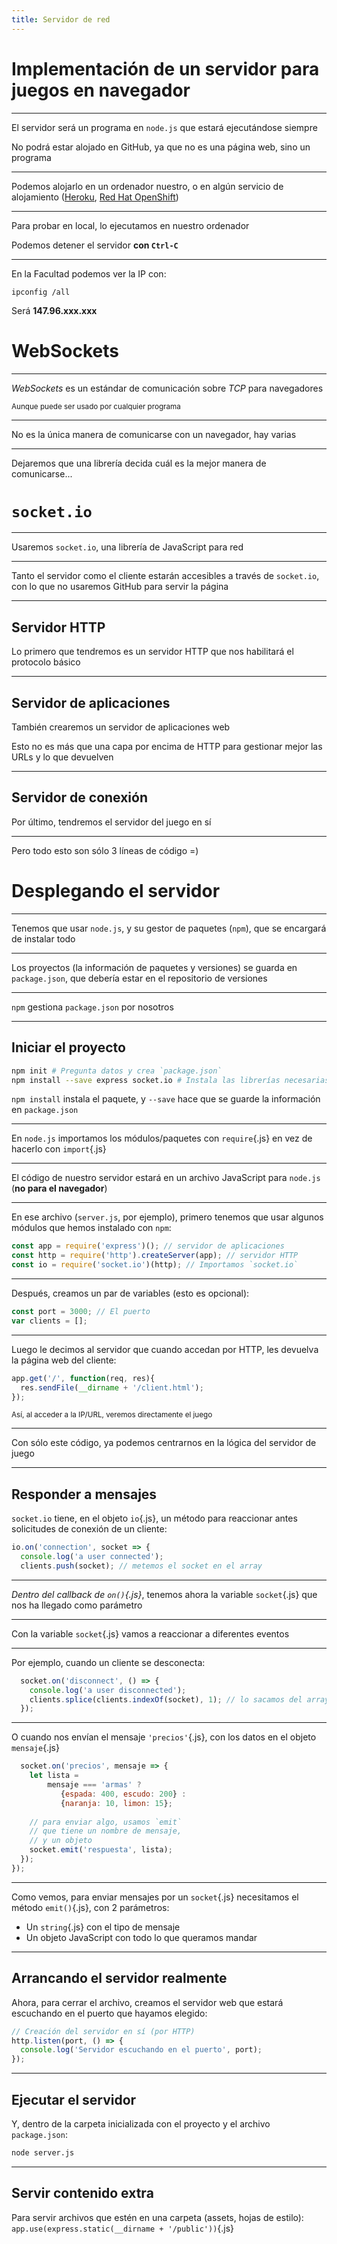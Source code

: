 ```yaml
---
title: Servidor de red
---
```



# Implementación de un servidor para juegos en navegador

---

El servidor será un programa en `node.js` que estará ejecutándose siempre

No podrá estar alojado en GitHub, ya que no es una página web, sino un programa

---

Podemos alojarlo en un ordenador nuestro, o en algún servicio de alojamiento ([Heroku](https://www.heroku.com/), [Red Hat OpenShift](https://www.openshift.com/))

---

Para probar en local, lo ejecutamos en nuestro ordenador

Podemos detener el servidor **con `Ctrl-C`**

---

En la Facultad podemos ver la IP con:

```
ipconfig /all
```

Será **147.96.xxx.xxx**












# WebSockets

---

*WebSockets* es un estándar de comunicación sobre *TCP* para navegadores

<small>Aunque puede ser usado por cualquier programa</small>

---

No es la única manera de comunicarse con un navegador, hay varias

---

Dejaremos que una librería decida cuál es la mejor manera de comunicarse...

















# `socket.io`

---

Usaremos `socket.io`, una librería de JavaScript para red

---

Tanto el servidor como el cliente estarán accesibles a través de `socket.io`, con lo que no usaremos GitHub para servir la página

---

## Servidor HTTP

Lo primero que tendremos es un servidor HTTP que nos habilitará el protocolo básico

---

## Servidor de aplicaciones

También crearemos un servidor de aplicaciones web

Esto no es más que una capa por encima de HTTP para gestionar mejor las URLs y lo que devuelven

---

## Servidor de conexión

Por último, tendremos el servidor del juego en sí

---

Pero todo esto son sólo 3 líneas de código =)












# Desplegando el servidor

---

Tenemos que usar `node.js`, y su gestor de paquetes (`npm`), que se encargará de instalar todo

---

Los proyectos (la información de paquetes y versiones) se guarda en `package.json`, que debería estar en el repositorio de versiones

---

`npm` gestiona `package.json` por nosotros

---

## Iniciar el proyecto

```bash
npm init # Pregunta datos y crea `package.json`
npm install --save express socket.io # Instala las librerías necesarias y lo añade a `package.json`
```

`npm install` instala el paquete, y `--save` hace que se guarde la información en `package.json`

---

En `node.js` importamos los módulos/paquetes con `require`{.js} en vez de hacerlo con `import`{.js}

---

El código de nuestro servidor estará en un archivo JavaScript para `node.js` (**no para el navegador**)

---

En ese archivo (`server.js`, por ejemplo), primero tenemos que usar algunos módulos que hemos instalado con `npm`:

```js
const app = require('express')(); // servidor de aplicaciones
const http = require('http').createServer(app); // servidor HTTP
const io = require('socket.io')(http); // Importamos `socket.io`
```

---

Después, creamos un par de variables (esto es opcional):

```js
const port = 3000; // El puerto
var clients = [];
```

---

Luego le decimos al servidor que cuando accedan por HTTP, les devuelva la página web del cliente:

```js
app.get('/', function(req, res){
  res.sendFile(__dirname + '/client.html');
});
```

<small>Así, al acceder a la IP/URL, veremos directamente el juego</small>

---

Con sólo este código, ya podemos centrarnos en la lógica del servidor de juego

---

## Responder a mensajes

`socket.io` tiene, en el objeto `io`{.js}, un método para reaccionar antes solicitudes de conexión de un cliente:

```js
io.on('connection', socket => {
  console.log('a user connected');
  clients.push(socket); // metemos el socket en el array
```

---

*Dentro del callback de `on()`{.js}*, tenemos ahora la variable `socket`{.js} que nos ha llegado como parámetro

---

Con la variable `socket`{.js} vamos a reaccionar a diferentes eventos

---

Por ejemplo, cuando un cliente se desconecta:

```js
  socket.on('disconnect', () => {
    console.log('a user disconnected');
    clients.splice(clients.indexOf(socket), 1); // lo sacamos del array
  });
```

---

O cuando nos envían el mensaje `'precios'`{.js}, con los datos en el objeto `mensaje`{.js}

```js
  socket.on('precios', mensaje => {
    let lista = 
        mensaje === 'armas' ?
           {espada: 400, escudo: 200} :
           {naranja: 10, limon: 15};
        
    // para enviar algo, usamos `emit`
    // que tiene un nombre de mensaje,
    // y un objeto
    socket.emit('respuesta', lista);
  });
});
```

---

Como vemos, para enviar mensajes por un `socket`{.js} necesitamos el método `emit()`{.js}, con 2 parámetros:

- Un `string`{.js} con el tipo de mensaje
- Un objeto JavaScript con todo lo que queramos mandar

---

## Arrancando el servidor realmente

Ahora, para cerrar el archivo, creamos el servidor web que estará escuchando en el puerto que hayamos elegido:

```js
// Creación del servidor en sí (por HTTP)
http.listen(port, () => {
  console.log('Servidor escuchando en el puerto', port);
});
```

---

## Ejecutar el servidor

Y, dentro de la carpeta inicializada con el proyecto y el archivo `package.json`:

```bash
node server.js
```

---

## Servir contenido extra

Para servir archivos que estén en una carpeta (assets, hojas de estilo): `app.use(express.static(__dirname + '/public'))`{.js}

